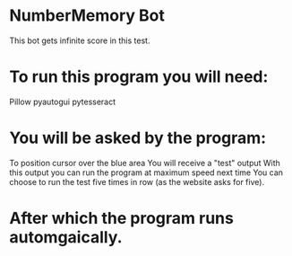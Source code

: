 # NumberMemory Bot
This bot gets infinite score in this test.

# To run this program you will need:
Pillow
pyautogui
pytesseract

# You will be asked by the program:
To position cursor over the blue area
You will receive a "test" output
With this output you can run the program at maximum speed next time
You can choose to run the test five times in row (as the website asks for five).

# After which the program runs automgaically.
